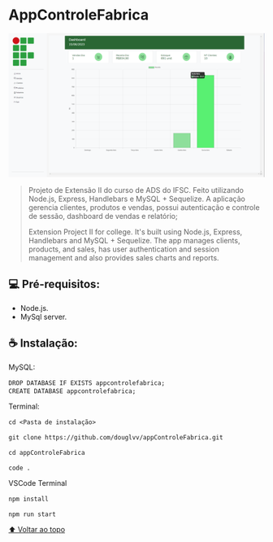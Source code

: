 # AppControleFabrica

<!---Esses são exemplos. Veja https://shields.io para outras pessoas ou para personalizar este conjunto de escudos. Você pode querer incluir dependências, status do projeto e informações de licença aqui--->


<img src="https://raw.githubusercontent.com/douglvv/appControleFabrica/main/public/img/ghjgj.png" alt="Main Screen">

> Projeto de Extensão II do curso de ADS do IFSC. Feito utilizando Node.js, Express, Handlebars e MySQL + Sequelize. A aplicação gerencia clientes, produtos e vendas, possui autenticação e controle de sessão, dashboard de vendas e relatório;
> 
> Extension Project II for college. It's built using Node.js, Express, Handlebars and MySQL + Sequelize. The app manages clients, products, and sales, has user authentication and session management and also provides sales charts and reports.


## 💻 Pré-requisitos:

* Node.js.
* MySql server.

## ☕ Instalação:
MySQL:
```
DROP DATABASE IF EXISTS appcontrolefabrica;
CREATE DATABASE appcontrolefabrica;
```
Terminal:
```
cd <Pasta de instalação>
```
```
git clone https://github.com/douglvv/appControleFabrica.git
```
```
cd appControleFabrica
```
```
code .
```
VSCode Terminal
```
npm install
```
```
npm run start
```

[⬆ Voltar ao topo](#appControleFabrica)<br>
